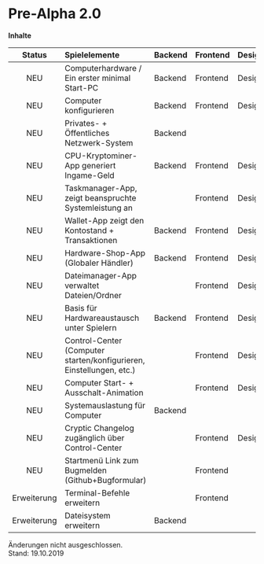 # Pre-Alpha 2.0

**Inhalte**

| Status      | Spielelemente                                             | Backend  | Frontend | Design |
|:---:        |:---                                                       |---       |---       |---     |
| NEU         | Computerhardware / Ein erster minimal Start-PC            | Backend  | Frontend | Design |
| NEU         | Computer konfigurieren                                    | Backend  | Frontend | Design |
| NEU         | Privates- + Öffentliches Netzwerk-System                  | Backend  |          |        |
| NEU         | CPU-Kryptominer-App generiert Ingame-Geld                 | Backend  | Frontend | Design |
| NEU         | Taskmanager-App, zeigt beanspruchte Systemleistung an     |          | Frontend | Design |
| NEU         | Wallet-App zeigt den Kontostand + Transaktionen           | Backend  | Frontend | Design |
| NEU         | Hardware-Shop-App (Globaler Händler)                      | Backend  | Frontend | Design |
| NEU         | Dateimanager-App verwaltet Dateien/Ordner                 |          | Frontend | Design |
| NEU         | Basis für Hardwareaustausch unter Spielern                | Backend  | Frontend | Design |
| NEU         | Control-Center (Computer starten/konfigurieren, Einstellungen, etc.) |          | Frontend | Design |
| NEU         | Computer Start- + Ausschalt-Animation                     |          | Frontend | Design |
| NEU         | Systemauslastung für Computer                             | Backend  |          |        |
| NEU         | Cryptic Changelog zugänglich über Control-Center          |          | Frontend | Design |
| NEU         | Startmenü Link zum Bugmelden (Github+Bugformular)         |          | Frontend |        | 
| Erweiterung | Terminal-Befehle erweitern                                |          | Frontend |        |
| Erweiterung | Dateisystem erweitern                                     | Backend  |          |        |

Änderungen nicht ausgeschlossen.  
Stand: 19.10.2019